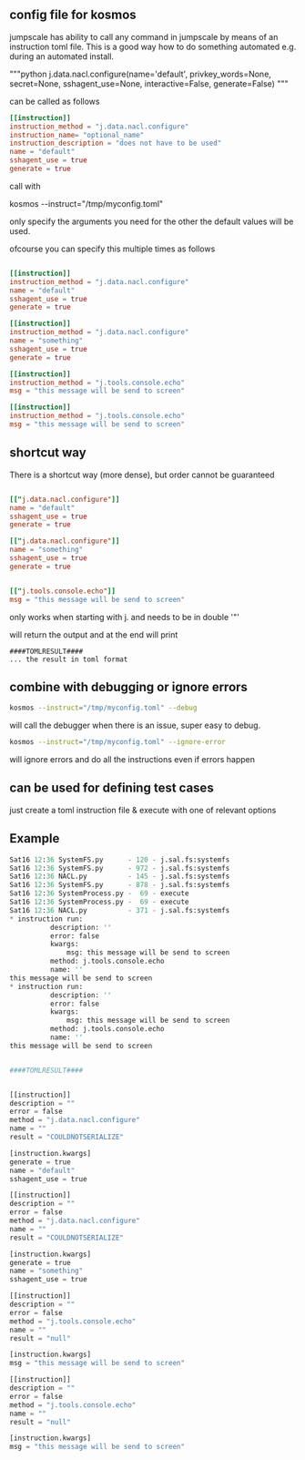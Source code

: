 
## config file for kosmos

jumpscale has ability to call any command in jumpscale by means of an instruction toml file.
This is a good way how to do something automated e.g. during an automated install.

"""python
j.data.nacl.configure(name='default', privkey_words=None, secret=None, sshagent_use=None, interactive=False, generate=False)
"""

can be called as follows

```toml
[[instruction]]
instruction_method = "j.data.nacl.configure"
instruction_name= "optional_name"
instruction_description = "does not have to be used"
name = "default"
sshagent_use = true
generate = true
```

call with

kosmos --instruct="/tmp/myconfig.toml"

only specify the arguments you need for the other the default values will be used.


ofcourse you can specify this multiple times as follows

```toml

[[instruction]]
instruction_method = "j.data.nacl.configure"
name = "default"
sshagent_use = true
generate = true

[[instruction]]
instruction_method = "j.data.nacl.configure"
name = "something"
sshagent_use = true
generate = true

[[instruction]]
instruction_method = "j.tools.console.echo"
msg = "this message will be send to screen"

[[instruction]]
instruction_method = "j.tools.console.echo"
msg = "this message will be send to screen"

```

## shortcut way

There is a shortcut way (more dense), but order cannot be guaranteed

```toml

[["j.data.nacl.configure"]]
name = "default"
sshagent_use = true
generate = true

[["j.data.nacl.configure"]]
name = "something"
sshagent_use = true
generate = true


[["j.tools.console.echo"]]
msg = "this message will be send to screen"

```

only works when starting with j. and needs to be in double '"'

will return the output and at the end will print 

```
####TOMLRESULT####
... the result in toml format
```


## combine with debugging or ignore errors

```bash
kosmos --instruct="/tmp/myconfig.toml" --debug
```

will call the debugger when there is an issue, super easy to debug.

```bash
kosmos --instruct="/tmp/myconfig.toml" --ignore-error
```

will ignore errors and do all the instructions even if errors happen

## can be used for defining test cases

just create a toml instruction file & execute with one of relevant options

## Example

```python
Sat16 12:36 SystemFS.py      - 120 - j.sal.fs:systemfs                  : path /sandbox/cfg/nacl/something is not a link
Sat16 12:36 SystemFS.py      - 972 - j.sal.fs:systemfs                  : path /sandbox/cfg/nacl/something is not a link
Sat16 12:36 NACL.py          - 145 - j.sal.fs:systemfs                  : Directory trying to create: [/sandbox/cfg/nacl/something] already exists
Sat16 12:36 SystemFS.py      - 878 - j.sal.fs:systemfs                  : path b'/sandbox/var/logs/myprocess_something.log' does not exist
Sat16 12:36 SystemProcess.py -  69 - execute                            : execute:ssh-add -L
Sat16 12:36 SystemProcess.py -  69 - execute                            : execute:ssh-add -L
Sat16 12:36 NACL.py          - 371 - j.sal.fs:systemfs                  : Read file: /sandbox/cfg/nacl/something/key.priv
* instruction run:
          description: ''
          error: false
          kwargs:
              msg: this message will be send to screen
          method: j.tools.console.echo
          name: ''
this message will be send to screen
* instruction run:
          description: ''
          error: false
          kwargs:
              msg: this message will be send to screen
          method: j.tools.console.echo
          name: ''
this message will be send to screen


####TOMLRESULT####


[[instruction]]
description = ""
error = false
method = "j.data.nacl.configure"
name = ""
result = "COULDNOTSERIALIZE"

[instruction.kwargs]
generate = true
name = "default"
sshagent_use = true

[[instruction]]
description = ""
error = false
method = "j.data.nacl.configure"
name = ""
result = "COULDNOTSERIALIZE"

[instruction.kwargs]
generate = true
name = "something"
sshagent_use = true

[[instruction]]
description = ""
error = false
method = "j.tools.console.echo"
name = ""
result = "null"

[instruction.kwargs]
msg = "this message will be send to screen"

[[instruction]]
description = ""
error = false
method = "j.tools.console.echo"
name = ""
result = "null"

[instruction.kwargs]
msg = "this message will be send to screen"

```


